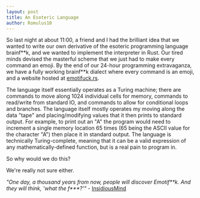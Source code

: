 ```yaml
---
layout: post
title: An Esoteric Language
author: Romulus10
---
```


So last night at about 11:00, a friend and I had the brilliant idea that we wanted to write our own derivative of the esoteric programming language brainf\*\*k, and we wanted to implement the interpreter in Rust. Our tired minds devised the masterful scheme that we just had to make every command an emoji. By the end of our 24-hour programming extravaganza, we have a fully working brainf\*\*k dialect where every command is an emoji, and a website hosted at [emotifuck.rs](http://emotifuck.rs). 

The language itself essentially operates as a Turing machine; there are commands to move along 1024 individual cells for memory, commands to read/write from standard IO, and commands to allow for conditional loops and branches. The language itself mostly operates my moving along the data "tape" and placing/modifying values that it then prints to standard output. For example, to print out an "A" the program would need to increment a single memory location 65 times (65 being the ASCII value for the character "A") then place it in standard output. The language is technically Turing-complete, meaning that it can be a valid expression of any mathematically-defined function, but is a real pain to program in.

So why would we do this?

We're really not sure either.

*"One day, a thousand years from now, people will discover Emotif\*\*k. And they will think, 'what the f\*\*\*?'"* - [InsidiousMind](https://github.com/InsidiousMind)
